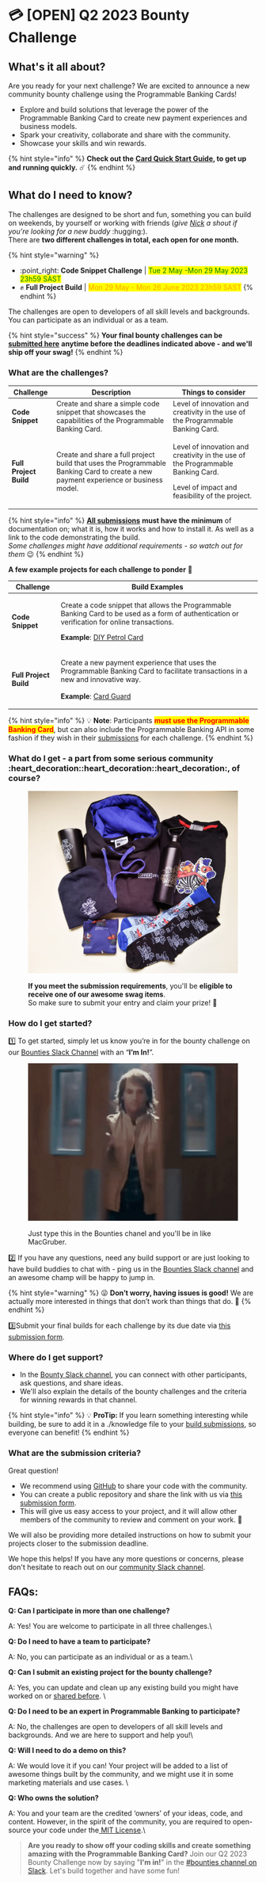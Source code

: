 # 💳 \[OPEN] Q2 2023 Bounty Challenge

## What's it all about?

Are you ready for your next challenge? We are excited to announce a new community bounty challenge using the Programmable Banking Cards!

* Explore and build solutions that leverage the power of the Programmable Banking Card to create new payment experiences and business models.
* Spark your creativity, collaborate and share with the community.
* Showcase your skills and win rewards.

{% hint style="info" %}
**Check out the** [**Card Quick Start Guide**](../../get-started/card-quick-start-guide.md)**, to get up and running quickly.** ☄️
{% endhint %}

## What do I need to know?

The challenges are designed to be short and fun, something you can build on weekends, by yourself or working with friends (_give_ [_Nick_](https://offerzen-community.slack.com/archives/D01R7N2T67J) _a shout if you're looking for a new buddy_ :hugging:). \
There are **two different challenges in total, each open for one month.**

{% hint style="warning" %}
* :point\_right: **Code Snippet Challenge** | <mark style="color:green;">Tue 2 May -Mon 29 May 2023 23h59 SAST</mark>
* ✊ **Full Project Build** | <mark style="color:orange;">Mon 29 May - Mon 26 June 2023 23h59 SAST</mark>
{% endhint %}

The challenges are open to developers of all skill levels and backgrounds. You can participate as an individual or as a team.

{% hint style="success" %}
**Your final bounty challenges can be** [**submitted here**](https://8malmkzgvs8.typeform.com/to/wobyAEBu) **anytime before the deadlines indicated above - and we'll ship off your swag!**&#x20;
{% endhint %}

### What are the challenges?

| Challenge              | Description                                                                                                                         | Things to consider                                                                                                                                         |
| ---------------------- | ----------------------------------------------------------------------------------------------------------------------------------- | ---------------------------------------------------------------------------------------------------------------------------------------------------------- |
| **Code Snippet**       | Create and share a simple code snippet that showcases the capabilities of the Programmable Banking Card.                            | Level of innovation and creativity in the use of the Programmable Banking Card.                                                                            |
| **Full Project Build** | Create and share a full project build that uses the Programmable Banking Card to create a new payment experience or business model. | <p></p><p>Level of innovation and creativity in the use of the Programmable Banking Card.</p><p></p><p>Level of impact and feasibility of the project.</p> |

{% hint style="info" %}
[**All submissions**](https://8malmkzgvs8.typeform.com/to/wobyAEBu) **must have the minimum** of documentation on; what it is, how it works and how to install it. As well as a link to the code demonstrating the build. \
_Some challenges might have additional requirements - so watch out for them_ :wink:
{% endhint %}

**A few example projects for each challenge to ponder** :thinking:

| Challenge              | Build Examples                                                                                                                                                                                                                                                                                                             |
| ---------------------- | -------------------------------------------------------------------------------------------------------------------------------------------------------------------------------------------------------------------------------------------------------------------------------------------------------------------------- |
| **Code Snippet**       | <p>Create a code snippet that allows the Programmable Banking Card to be used as a form of authentication or verification for online transactions.</p><p></p><p><strong>Example</strong>: <a href="../build-something-simple/card-or-how-to-create-a-diy-petrol-card.md">DIY Petrol Card</a></p>                           |
| **Full Project Build** | <p>Create a new payment experience that uses the Programmable Banking Card to facilitate transactions in a new and innovative way. <br><br><strong>Example</strong>: <a href="https://gitlab.com/offerzen-community/investec-programmable-banking/command-center#built-with-investec-programmable-card">Card Guard</a></p> |

{% hint style="info" %}
💡 **Note**: Participants <mark style="color:red;">**must use the Programmable Banking Card**</mark>, but can also include the Programmable Banking API in some fashion if they wish in their [submissions](https://8malmkzgvs8.typeform.com/to/wobyAEBu) for each challenge.
{% endhint %}

### What do I get - a part from some serious community :heart\_decoration::heart\_decoration::heart\_decoration:, of course?

<figure><img src="../../.gitbook/assets/swag pics.png" alt=""><figcaption><p><strong>If you meet the submission requirements</strong>, you'll be <strong>eligible to receive one of our awesome swag items</strong>. <br>So make sure to submit your entry and claim your prize! 🤩</p></figcaption></figure>

### How do I get started?

1️⃣ To get started, simply let us know you’re in for the bounty challenge on our [Bounties Slack Channel](https://offerzen-community.slack.com/archives/C048GPNT49W) with an “**I’m In!**”.&#x20;

<figure><img src="../../.gitbook/assets/im_in.gif" alt=""><figcaption><p>Just type this in the Bounties chanel and you'll be in like MacGruber. </p></figcaption></figure>

2️⃣ If you have any questions, need any build support or are just looking to have build buddies to chat with - ping us in the [Bounties Slack channel](https://offerzen-community.slack.com/archives/C048GPNT49W) and an awesome champ will be happy to jump in.

{% hint style="warning" %}
😜 **Don’t worry, having issues is good!** We are actually more interested in things that don’t work than things that do. 🤫&#x20;
{% endhint %}

3️⃣Submit your final builds for each challenge by its due date via [this submission form](https://8malmkzgvs8.typeform.com/to/wobyAEBu).

### Where do I get support?

* In the [Bounty Slack channel](https://offerzen-community.slack.com/archives/C048GPNT49W), you can connect with other participants, ask questions, and share ideas.
* We'll also explain the details of the bounty challenges and the criteria for winning rewards in that channel.

{% hint style="info" %}
💡 **ProTip:** If you learn something interesting while building, be sure to add it in a ./knowledge file to your [build submissions](https://8malmkzgvs8.typeform.com/to/wobyAEBu), so everyone can benefit!
{% endhint %}

### What are the submission criteria?

Great question!

* We recommend using [GitHub](https://github.com/) to share your code with the community.&#x20;
* You can create a public repository and share the link with us via [this submission form](https://8malmkzgvs8.typeform.com/to/wobyAEBu).
* This will give us easy access to your project, and it will allow other members of the community to review and comment on your work. 🥳

We will also be providing more detailed instructions on how to submit your projects closer to the submission deadline.

We hope this helps! If you have any more questions or concerns, please don't hesitate to reach out on our [community Slack channel](https://offerzen-community.slack.com/archives/C048GPNT49W).

## FAQs:

**Q: Can I participate in more than one challenge?**

A: Yes! You are welcome to participate in all three challenges.\


**Q: Do I need to have a team to participate?**

A: No, you can participate as an individual or as a team.\


**Q: Can I submit an existing project for the bounty challenge?**

A: Yes, you can update and clean up any existing build you might have worked on or [shared before](https://gitlab.com/offerzen-community/investec-programmable-banking/command-center#open-source-projects). \


**Q: Do I need to be an expert in Programmable Banking to participate?**

A: No, the challenges are open to developers of all skill levels and backgrounds. And we are here to support and help you!\


**Q: Will I need to do a demo on this?**

A:  We would love it if you can! Your project will be added to a list of awesome things built by the community, and we might use it in some marketing materials and use cases. \


**Q: Who owns the solution?**

A: You and your team are the credited ‘owners’ of your ideas, code, and content. However, in the spirit of the community, you are required to open-source your code under the[ MIT License](https://opensource.org/licenses/MIT).\


> **Are you ready to show off your coding skills and create something amazing with the Programmable Banking Card?** Join our Q2 2023 Bounty Challenge now by saying "**I'm in!**" in the [#bounties channel on Slack](https://offerzen-community.slack.com/archives/C048GPNT49W). Let's build together and have some fun!
